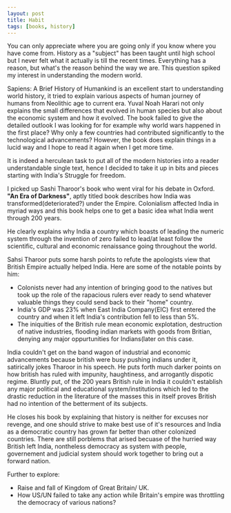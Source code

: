 ```yaml
---
layout: post
title: Habit
tags: [books, history]
---
```


You can only appreciate where you are going only if you know where you have come from. History as a "subject" has been taught until high school but I never felt what it actually is till the recent times. Everything has a reason, but what's the reason behind the way we are. This question spiked my interest in understanding the modern world.

Sapiens: A Brief History of Humankind is an excellent start to understanding world history, it tried to explain various aspects of human journey of humans from Neolithic age to current era. Yuval Noah Harari not only explains the small differences that evolved in human species but also about the economic system and how it evolved. The book failed to give the detailed outlook I was looking for for example why world wars happened in the first place? Why only a few countries had contributed significantly to the technological advancements? However, the book does explain things in a lucid way and I hope to read it again when I get more time.

It is indeed a herculean task to put all of the modern histories into a reader understandable single text, hence I decided to take it up in bits and pieces starting with India's Struggle for freedom.

I picked up Sashi Tharoor's book who went viral for his debate in Oxford. **"An Era of Darkness"**, aptly titled book describes how India was transformed(deteriorated?) under the Empire.  Colonialism affected India in myriad ways and this book helps one to get a basic idea what India went through 200 years.

He clearly explains why India a country which boasts of leading the numeric system through the invention of zero failed to lead/at least follow the scientific, cultural and economic renaissance going throughout the world.

Sahsi Tharoor puts some harsh points to refute the apologists view that British Empire actually helped India. Here are some of the notable points by him:

* Colonists never had any intention of bringing good to the natives but took up the role of the rapacious rulers ever ready to send whatever valuable things they could send back to their "home" country.
* India's GDP was 23% when East India Company(EIC) first entered the country and when it left India's contribution fell to less than 5%.
* The iniquities of the British rule mean economic explotation, destruction of native industries, flooding indian markets with goods from Britian, denying any major oppurtunities for Indians(later on this case.

India couldn't get on the band wagon of industrial and economic advancements because british were busy pushing indians under it, satirically jokes Tharoor in his speech. He puts forth much darker points on how british has ruled with impunity, haughtiness, and arrogantly dispotic regime. Bluntly put, of the 200 years British rule in India it couldn't establish any major political and educational system/institutions which led to the drastic reduction in the literature of the masses this in itself proves British had no intention of the betterment of its subjects.

He closes his book by explaining that history is neither for excuses nor revenge, and one should strive to make best use of it's resources and India as a democratic country has grown far better than other colonized countries. There are still porblems that arised becuase of the hurried way British left India, nontheless democracy as system with people, governement and judicial system should work together to bring out a forward nation.

Further to explore:

* Raise and fall of Kingdom of Great Britain/ UK.
* How US/UN failed to take any action while Britain's empire was throttling the democracy of various nations?